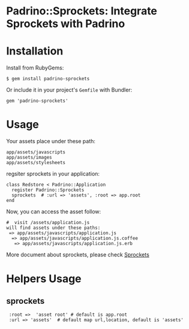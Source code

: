 # Padrino::Sprockets: Integrate Sprockets with Padrino

# Installation #

Install from RubyGems:

    $ gem install padrino-sprockets

Or include it in your project's `Gemfile` with Bundler:

    gem 'padrino-sprockets'

# Usage #

Your assets place under these path:

    app/assets/javascripts
    app/assets/images
    app/assets/stylesheets

regsiter sprockets in your application:

    class Redstore < Padrino::Application
      register Padrino::Sprockets
      sprockets  # :url => 'assets', :root => app.root
    end

Now, you can access the asset follow:

    #  visit /assets/application.js
    will find assets under these paths:
     => app/assets/javascripts/application.js
      => app/assets/javascripts/application.js.coffee
       => app/assets/javascripts/application.js.erb

More document about sprockets, please check [Sprockets](https://github.com/sstephenson/sprockets/)

# Helpers Usage #

## sprockets
     :root =>  'asset root' # default is app.root
     :url => 'assets'  # default map url,location, default is 'assets'


